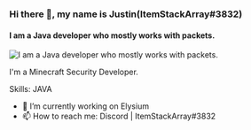 ### Hi there 👋, my name is Justin(ItemStackArray#3832)
#### I am a Java developer who mostly works with packets.
![I am a Java developer who mostly works with packets.](https://cdn.discordapp.com/attachments/1083126396592869407/1091476332883497112/putty.gif)

I'm a Minecraft Security Developer.

Skills: JAVA

- 🔭 I’m currently working on Elysium
- 📫 How to reach me: Discord | ItemStackArray#3832
